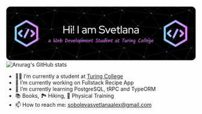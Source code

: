 

<!--
**svetlana-so/svetlana-so** is a ✨ _special_ ✨ repository because its `README.md` (this file) appears on your GitHub profile.

Here are some ideas to get you started:

- 🔭 I’m currently working on ...
- 🌱 I’m currently learning ...
- 👯 I’m looking to collaborate on ...
- 🤔 I’m looking for help with ...
- 💬 Ask me about ...
- 📫 How to reach me: ...
- 😄 Pronouns: ...
- ⚡ Fun fact: ...
-->
![github](/assets/github-header-image.png)
![Anurag's GitHub stats](https://github-readme-stats.vercel.app/api?username=svetlana-so&show_icons=true&theme=radical)

- 👩‍🎓 I’m currently a student at [Turing College](www.turingcollege.com) 
- 🔭 I’m currently working on Fullstack Recipe App
- 🌱 I’m currently learning PostgreSQL, tRPC and TypeORM
- 📚 Books, 🏞️ Hiking, 💪 Physical Training
- 📫 How to reach me: sobolevasvetlanaalex@gmail.com
  
